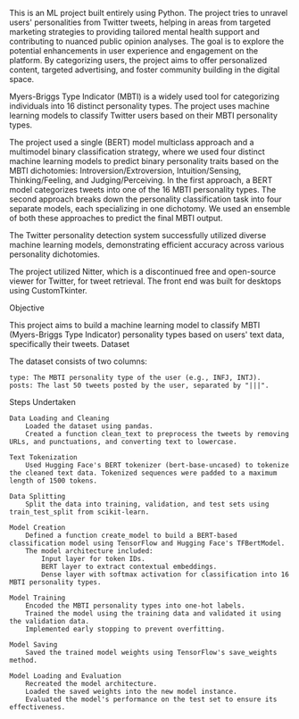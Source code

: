 This is an ML project built entirely using Python. The project tries to unravel users' personalities from Twitter tweets, helping in areas from targeted marketing strategies to providing tailored mental health support and contributing to nuanced public opinion analyses. The goal is to explore the potential enhancements in user experience and engagement on the platform. By categorizing users, the project aims to offer personalized content, targeted advertising, and foster community building in the digital space.

Myers-Briggs Type Indicator (MBTI) is a widely used tool for categorizing individuals into 16 distinct personality types. The project uses machine learning models to classify Twitter users based on their MBTI personality types. 

The project used a single (BERT) model multiclass approach and a multimodel binary classification strategy, where we used four distinct machine learning models to predict binary personality traits based on the MBTI dichotomies: Introversion/Extroversion, Intuition/Sensing, Thinking/Feeling, and Judging/Perceiving. In the first approach, a BERT model categorizes tweets into one of the 16 MBTI personality types. The second approach breaks down the personality
classification task into four separate models, each specializing in one dichotomy. We used an ensemble of both these approaches to predict the final MBTI output. 

The Twitter personality detection system successfully utilized diverse machine learning models, demonstrating efficient accuracy across various personality dichotomies.

The project utilized Nitter, which is a discontinued free and open-source viewer for Twitter, for tweet retrieval. The front end was built for desktops using CustomTkinter.


Objective

This project aims to build a machine learning model to classify MBTI (Myers-Briggs Type Indicator) personality types based on users' text data, specifically their tweets.
Dataset

The dataset consists of two columns:

    type: The MBTI personality type of the user (e.g., INFJ, INTJ).
    posts: The last 50 tweets posted by the user, separated by "|||".

Steps Undertaken

    Data Loading and Cleaning
        Loaded the dataset using pandas.
        Created a function clean_text to preprocess the tweets by removing URLs, and punctuations, and converting text to lowercase.

    Text Tokenization
        Used Hugging Face's BERT tokenizer (bert-base-uncased) to tokenize the cleaned text data. Tokenized sequences were padded to a maximum length of 1500 tokens.

    Data Splitting
        Split the data into training, validation, and test sets using train_test_split from scikit-learn.

    Model Creation
        Defined a function create_model to build a BERT-based classification model using TensorFlow and Hugging Face's TFBertModel.
        The model architecture included:
            Input layer for token IDs.
            BERT layer to extract contextual embeddings.
            Dense layer with softmax activation for classification into 16 MBTI personality types.

    Model Training
        Encoded the MBTI personality types into one-hot labels.
        Trained the model using the training data and validated it using the validation data.
        Implemented early stopping to prevent overfitting.

    Model Saving
        Saved the trained model weights using TensorFlow's save_weights method.

    Model Loading and Evaluation
        Recreated the model architecture.
        Loaded the saved weights into the new model instance.
        Evaluated the model's performance on the test set to ensure its effectiveness.

